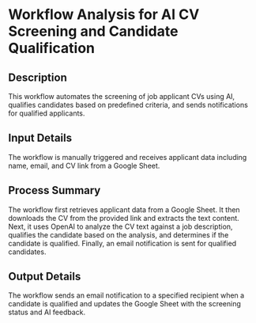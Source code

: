# Workflow Analysis for AI CV Screening and Candidate Qualification

## Description
This workflow automates the screening of job applicant CVs using AI, qualifies candidates based on predefined criteria, and sends notifications for qualified applicants.

## Input Details
The workflow is manually triggered and receives applicant data including name, email, and CV link from a Google Sheet.

## Process Summary
The workflow first retrieves applicant data from a Google Sheet. It then downloads the CV from the provided link and extracts the text content. Next, it uses OpenAI to analyze the CV text against a job description, qualifies the candidate based on the analysis, and determines if the candidate is qualified. Finally, an email notification is sent for qualified candidates.

## Output Details
The workflow sends an email notification to a specified recipient when a candidate is qualified and updates the Google Sheet with the screening status and AI feedback.
